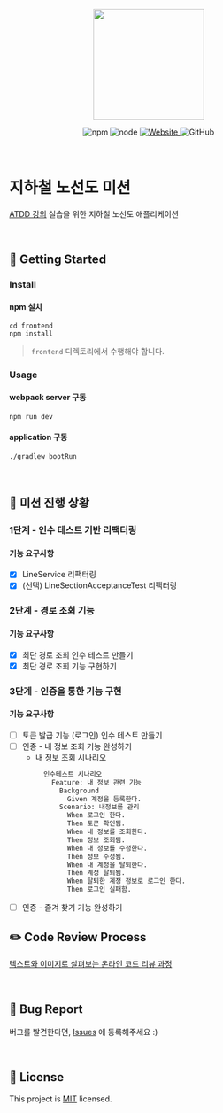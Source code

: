 <p align="center">
    <img width="200px;" src="https://raw.githubusercontent.com/woowacourse/atdd-subway-admin-frontend/master/images/main_logo.png"/>
</p>
<p align="center">
  <img alt="npm" src="https://img.shields.io/badge/npm-6.14.15-blue">
  <img alt="node" src="https://img.shields.io/badge/node-14.18.2-blue">
  <a href="https://edu.nextstep.camp/c/R89PYi5H" alt="nextstep atdd">
    <img alt="Website" src="https://img.shields.io/website?url=https%3A%2F%2Fedu.nextstep.camp%2Fc%2FR89PYi5H">
  </a>
  <img alt="GitHub" src="https://img.shields.io/github/license/next-step/atdd-subway-admin">
</p>

<br>

# 지하철 노선도 미션
[ATDD 강의](https://edu.nextstep.camp/c/R89PYi5H) 실습을 위한 지하철 노선도 애플리케이션

<br>

## 🚀 Getting Started

### Install
#### npm 설치
```
cd frontend
npm install
```
> `frontend` 디렉토리에서 수행해야 합니다.

### Usage
#### webpack server 구동
```
npm run dev
```
#### application 구동
```
./gradlew bootRun
```
<br>

## 🚀 미션 진행 상황

### 1단계 - 인수 테스트 기반 리팩터링

#### 기능 요구사항

* [x] LineService 리팩터링
* [x] (선택) LineSectionAcceptanceTest 리팩터링

### 2단계 - 경로 조회 기능

#### 기능 요구사항

* [x] 최단 경로 조회 인수 테스트 만들기
* [x] 최단 경로 조회 기능 구현하기

### 3단계 - 인증을 통한 기능 구현

#### 기능 요구사항

* [ ] 토큰 발급 기능 (로그인) 인수 테스트 만들기
* [ ] 인증 - 내 정보 조회 기능 완성하기
  * 내 정보 조회 시나리오
    ```markdown
      인수테스트 시나리오
        Feature: 내 정보 관련 기능
          Background
            Given 계정을 등록한다.
          Scenario: 내정보를 관리
            When 로그인 한다.
            Then 토큰 확인됨.
            When 내 정보를 조회한다.
            Then 정보 조회됨.
            When 내 정보를 수정한다.
            Then 정보 수정됨.
            When 내 계정을 탈퇴한다.
            Then 계정 탈퇴됨.
            When 탈퇴한 계정 정보로 로그인 한다.
            Then 로그인 실패함.
    ```
* [ ] 인증 - 즐겨 찾기 기능 완성하기

## ✏️ Code Review Process

[텍스트와 이미지로 살펴보는 온라인 코드 리뷰 과정](https://github.com/next-step/nextstep-docs/tree/master/codereview)

<br>

## 🐞 Bug Report

버그를 발견한다면, [Issues](https://github.com/next-step/atdd-subway-service/issues) 에 등록해주세요 :)

<br>

## 📝 License

This project is [MIT](https://github.com/next-step/atdd-subway-service/blob/master/LICENSE.md) licensed.
